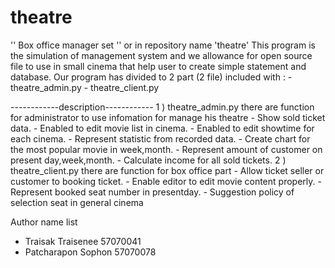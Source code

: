 theatre
=======
'' Box office manager set '' or in repository name 'theatre'
	This program is the simulation of management system
and we allowance for open source file to use in small cinema
that help user to create simple statement and database.
	Our program has divided to 2 part (2 file) 
	included with :
	- theatre_admin.py
	- theatre_client.py

------------description------------
1 ) theatre_admin.py
	there are function for administrator to use infomation for manage
	his theatre
	- Show sold ticket data.
	- Enabled to edit movie list in cinema.
	- Enabled to edit showtime for each cinema.
	- Represent statistic from recorded data.
	- Create chart for the most popular movie in week,month.
	- Represent amount of customer on present day,week,month.
	- Calculate income for all sold tickets.
2 ) theatre_client.py
	there are function for box office part
	- Allow ticket seller or customer to booking ticket.
	- Enable editor to edit movie content properly.
	- Represent booked seat number in presentday.
	- Suggestion policy of selection seat in general cinema

Author name list
- Traisak Traisenee 57070041
- Patcharapon Sophon 57070078